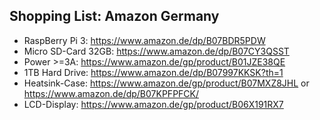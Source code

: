 ## Shopping List: Amazon Germany

* RaspBerry Pi 3: https://www.amazon.de/dp/B07BDR5PDW
* Micro SD-Card 32GB: https://www.amazon.de/dp/B07CY3QSST
* Power >=3A: https://www.amazon.de/gp/product/B01JZE38QE
* 1TB Hard Drive: https://www.amazon.de/dp/B07997KKSK?th=1
* Heatsink-Case: https://www.amazon.de/gp/product/B07MXZ8JHL or https://www.amazon.de/dp/B07KPFPFCK/
* LCD-Display: https://www.amazon.de/gp/product/B06X191RX7